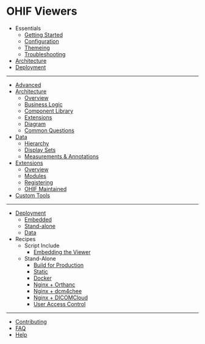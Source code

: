 # OHIF Viewers

- Essentials
  - [Getting Started](essentials/getting-started.md)
  - [Configuration](essentials/configuration.md)
  - [Themeing](essentials/themeing.md)
  - [Troubleshooting](essentials/troubleshooting.md)
- [Architecture](essentials/architecture.md)
- [Deployment](essentials/deployment.md)

---

- [Advanced](advanced/index.md)
- [Architecture](advanced/architecture.md)
  - [Overview](advanced/architecture.md#overview)
  - [Business Logic](advanced/architecture.md#business-logic)
  - [Component Library](advanced/architecture.md#react-component-library)
  - [Extensions](advanced/architecture.md#misc-extensions)
  - [Diagram](advanced/architecture.md#diagram)
  - [Common Questions](advanced/architecture.md#common-questions)
- [Data](advanced/data.md)
  - [Hierarchy](advanced/data.md#hierarchy)
  - [Display Sets](advanced/data.md#display-sets)
  - [Measurements & Annotations](advanced/data.md#measurements-and-annotations)
- [Extensions](advanced/extensions.md)
  - [Overview](advanced/extensions.md#overview)
  - [Modules](advanced/extensions.md#modules)
  - [Registering](advanced/extensions.md#registering-extensions)
  - [OHIF Maintained](advanced/extensions.md#ohif-maintained-extensions)
- [Custom Tools](advanced/custom-tools.md)

---

- [Deployment](deployment/index.md)
  - [Embedded](deployment/index.md#embedded-viewer)
  - [Stand-alone](deployment/index.md#stand-alone-viewer)
  - [Data]()
- Recipes
  - Script Include
    - [Embedding the Viewer](deployment/recipes/embedded-viewer.md)
  - Stand-Alone
    - [Build for Production](deployment/recipes/build-for-production.md)
    - [Static]()
    - [Docker]()
    - [Nginx + Orthanc]()
    - [Nginx + dcm4chee]()
    - [Nginx + DICOMCloud]()
    - [User Access Control]()

---

- [Contributing](contributing.md)
- [FAQ](frequently-asked-questions.md)
- [Help](help.md)
